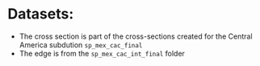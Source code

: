 # Datasets:

- The cross section is part of the cross-sections created for the Central 
America subdution `sp_mex_cac_final`
- The edge is from the `sp_mex_cac_int_final` folder
